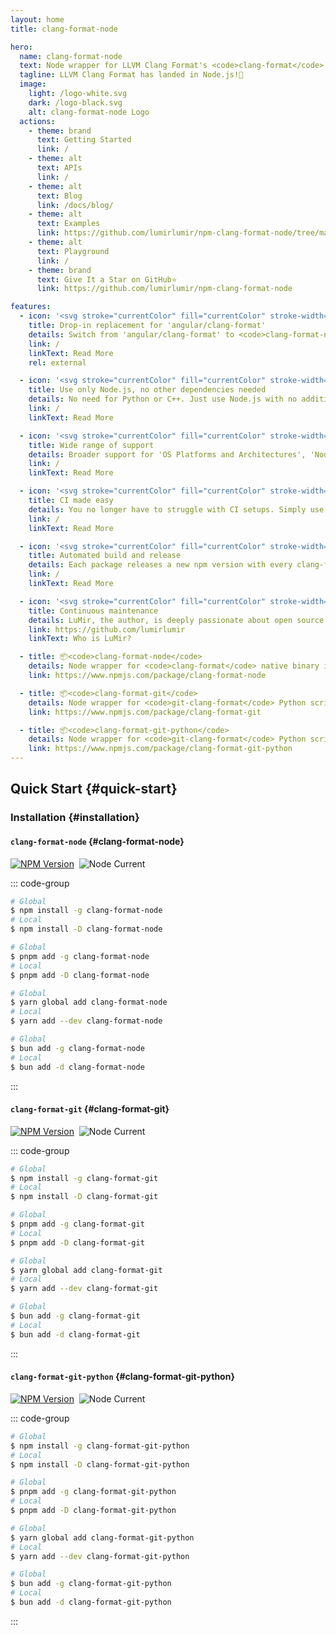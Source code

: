 ```yaml
---
layout: home
title: clang-format-node

hero:
  name: clang-format-node
  text: Node wrapper for LLVM Clang Format's <code>clang-format</code> and <code>git-clang-format</code> native binaries.
  tagline: LLVM Clang Format has landed in Node.js!🐉
  image:
    light: /logo-white.svg
    dark: /logo-black.svg
    alt: clang-format-node Logo
  actions:
    - theme: brand
      text: Getting Started
      link: /
    - theme: alt
      text: APIs
      link: /
    - theme: alt
      text: Blog
      link: /docs/blog/
    - theme: alt
      text: Examples
      link: https://github.com/lumirlumir/npm-clang-format-node/tree/main/examples
    - theme: alt
      text: Playground
      link: /
    - theme: brand
      text: Give It a Star on GitHub⭐
      link: https://github.com/lumirlumir/npm-clang-format-node

features:
  - icon: '<svg stroke="currentColor" fill="currentColor" stroke-width="0" viewBox="0 0 448 512" height="32px" width="32px" xmlns="http://www.w3.org/2000/svg"><path d="M185.7 268.1h76.2l-38.1-91.6-38.1 91.6zM223.8 32L16 106.4l31.8 275.7 176 97.9 176-97.9 31.8-275.7zM354 373.8h-48.6l-26.2-65.4H168.6l-26.2 65.4H93.7L223.8 81.5z"></path></svg>'
    title: Drop-in replacement for 'angular/clang-format'
    details: Switch from 'angular/clang-format' to <code>clang-format-node</code> in no time.
    link: /
    linkText: Read More
    rel: external

  - icon: '<svg stroke="currentColor" fill="currentColor" stroke-width="0" viewBox="0 0 448 512" height="32px" width="32px" xmlns="http://www.w3.org/2000/svg"><path d="M224 508c-6.7 0-13.5-1.8-19.4-5.2l-61.7-36.5c-9.2-5.2-4.7-7-1.7-8 12.3-4.3 14.8-5.2 27.9-12.7 1.4-.8 3.2-.5 4.6.4l47.4 28.1c1.7 1 4.1 1 5.7 0l184.7-106.6c1.7-1 2.8-3 2.8-5V149.3c0-2.1-1.1-4-2.9-5.1L226.8 37.7c-1.7-1-4-1-5.7 0L36.6 144.3c-1.8 1-2.9 3-2.9 5.1v213.1c0 2 1.1 4 2.9 4.9l50.6 29.2c27.5 13.7 44.3-2.4 44.3-18.7V167.5c0-3 2.4-5.3 5.4-5.3h23.4c2.9 0 5.4 2.3 5.4 5.3V378c0 36.6-20 57.6-54.7 57.6-10.7 0-19.1 0-42.5-11.6l-48.4-27.9C8.1 389.2.7 376.3.7 362.4V149.3c0-13.8 7.4-26.8 19.4-33.7L204.6 9c11.7-6.6 27.2-6.6 38.8 0l184.7 106.7c12 6.9 19.4 19.8 19.4 33.7v213.1c0 13.8-7.4 26.7-19.4 33.7L243.4 502.8c-5.9 3.4-12.6 5.2-19.4 5.2zm149.1-210.1c0-39.9-27-50.5-83.7-58-57.4-7.6-63.2-11.5-63.2-24.9 0-11.1 4.9-25.9 47.4-25.9 37.9 0 51.9 8.2 57.7 33.8.5 2.4 2.7 4.2 5.2 4.2h24c1.5 0 2.9-.6 3.9-1.7s1.5-2.6 1.4-4.1c-3.7-44.1-33-64.6-92.2-64.6-52.7 0-84.1 22.2-84.1 59.5 0 40.4 31.3 51.6 81.8 56.6 60.5 5.9 65.2 14.8 65.2 26.7 0 20.6-16.6 29.4-55.5 29.4-48.9 0-59.6-12.3-63.2-36.6-.4-2.6-2.6-4.5-5.3-4.5h-23.9c-3 0-5.3 2.4-5.3 5.3 0 31.1 16.9 68.2 97.8 68.2 58.4-.1 92-23.2 92-63.4z"></path></svg>'
    title: Use only Node.js, no other dependencies needed
    details: No need for Python or C++. Just use Node.js with no additional dependencies required.
    link: /
    linkText: Read More

  - icon: '<svg stroke="currentColor" fill="currentColor" stroke-width="0" viewBox="0 0 24 24" height="32px" width="32px" xmlns="http://www.w3.org/2000/svg"><path d="M12 2C6.486 2 2 6.486 2 12v4.143C2 17.167 2.897 18 4 18h1a1 1 0 0 0 1-1v-5.143a1 1 0 0 0-1-1h-.908C4.648 6.987 7.978 4 12 4s7.352 2.987 7.908 6.857H19a1 1 0 0 0-1 1V18c0 1.103-.897 2-2 2h-2v-1h-4v3h6c2.206 0 4-1.794 4-4 1.103 0 2-.833 2-1.857V12c0-5.514-4.486-10-10-10z"></path></svg>'
    title: Wide range of support
    details: Broader support for 'OS Platforms and Architectures', 'Node.js Versions', 'GitHub Actions Runner Images' and 'Docker Build Images'.
    link: /
    linkText: Read More

  - icon: '<svg stroke="currentColor" fill="currentColor" stroke-width="0" role="img" viewBox="0 0 24 24" height="32px" width="32px" xmlns="http://www.w3.org/2000/svg"><path d="M10.984 13.836a.5.5 0 0 1-.353-.146l-.745-.743a.5.5 0 1 1 .706-.708l.392.391 1.181-1.18a.5.5 0 0 1 .708.707l-1.535 1.533a.504.504 0 0 1-.354.146zm9.353-.147l1.534-1.532a.5.5 0 0 0-.707-.707l-1.181 1.18-.392-.391a.5.5 0 1 0-.706.708l.746.743a.497.497 0 0 0 .706-.001zM4.527 7.452l2.557-1.585A1 1 0 0 0 7.09 4.17L4.533 2.56A1 1 0 0 0 3 3.406v3.196a1.001 1.001 0 0 0 1.527.85zm2.03-2.436L4 6.602V3.406l2.557 1.61zM24 12.5c0 1.93-1.57 3.5-3.5 3.5a3.503 3.503 0 0 1-3.46-3h-2.08a3.503 3.503 0 0 1-3.46 3 3.502 3.502 0 0 1-3.46-3h-.558c-.972 0-1.85-.399-2.482-1.042V17c0 1.654 1.346 3 3 3h.04c.244-1.693 1.7-3 3.46-3 1.93 0 3.5 1.57 3.5 3.5S13.43 24 11.5 24a3.502 3.502 0 0 1-3.46-3H8c-2.206 0-4-1.794-4-4V9.899A5.008 5.008 0 0 1 0 5c0-2.757 2.243-5 5-5s5 2.243 5 5a5.005 5.005 0 0 1-4.952 4.998A2.482 2.482 0 0 0 7.482 12h.558c.244-1.693 1.7-3 3.46-3a3.502 3.502 0 0 1 3.46 3h2.08a3.503 3.503 0 0 1 3.46-3c1.93 0 3.5 1.57 3.5 3.5zm-15 8c0 1.378 1.122 2.5 2.5 2.5s2.5-1.122 2.5-2.5-1.122-2.5-2.5-2.5S9 19.122 9 20.5zM5 9c2.206 0 4-1.794 4-4S7.206 1 5 1 1 2.794 1 5s1.794 4 4 4zm9 3.5c0-1.378-1.122-2.5-2.5-2.5S9 11.122 9 12.5s1.122 2.5 2.5 2.5 2.5-1.122 2.5-2.5zm9 0c0-1.378-1.122-2.5-2.5-2.5S18 11.122 18 12.5s1.122 2.5 2.5 2.5 2.5-1.122 2.5-2.5zm-13 8a.5.5 0 1 0 1 0 .5.5 0 0 0-1 0zm2 0a.5.5 0 1 0 1 0 .5.5 0 0 0-1 0zm12 0c0 1.93-1.57 3.5-3.5 3.5a3.503 3.503 0 0 1-3.46-3.002c-.007.001-.013.005-.021.005l-.506.017h-.017a.5.5 0 0 1-.016-.999l.506-.017c.018-.002.035.006.052.007A3.503 3.503 0 0 1 20.5 17c1.93 0 3.5 1.57 3.5 3.5zm-1 0c0-1.378-1.122-2.5-2.5-2.5S18 19.122 18 20.5s1.122 2.5 2.5 2.5 2.5-1.122 2.5-2.5z"></path></svg>'
    title: CI made easy
    details: You no longer have to struggle with CI setups. Simply use <code>clang-format</code> like any other Node.js packages.
    link: /
    linkText: Read More

  - icon: '<svg stroke="currentColor" fill="currentColor" stroke-width="0" viewBox="0 0 24 24" height="32px" width="32px" xmlns="http://www.w3.org/2000/svg"><path d="M20.001 3C20.5533 3 21.001 3.44772 21.001 4V20C21.001 20.5523 20.5533 21 20.001 21H4.00098C3.44869 21 3.00098 20.5523 3.00098 20V4C3.00098 3.44772 3.44869 3 4.00098 3H20.001ZM17.001 7H7.00098V17H12.001V9.5H14.501V17H17.001V7Z"></path></svg>'
    title: Automated build and release
    details: Each package releases a new npm version with every clang-format update. GitHub Actions automatically checks for updates, builds the packages, and creates a pull request.
    link: /
    linkText: Read More

  - icon: '<svg stroke="currentColor" fill="currentColor" stroke-width="0" viewBox="0 0 24 24" height="32px" width="32px" xmlns="http://www.w3.org/2000/svg"><path fill="none" stroke-width="2" d="M19,9.9999 L19,1.9999 L7,1.9999 L7,13.9999 L14,13.9999 L14,6.9999 L2,6.9999 L2,18.9999 L10,18.9999 M14,23 L20,17 M21,14 C19.8954305,14 19,14.8954305 19,16 C19,17.1045695 19.8954305,18 21,18 C22.1045695,18 23,17.1045695 23,16"></path></svg>'
    title: Continuous maintenance
    details: LuMir, the author, is deeply passionate about open source. Maintenance never stops.
    link: https://github.com/lumirlumir
    linkText: Who is LuMir?

  - title: 📦<code>clang-format-node</code>
    details: Node wrapper for <code>clang-format</code> native binary inspired by angular/clang-format. (The CORE package.)
    link: https://www.npmjs.com/package/clang-format-node

  - title: 📦<code>clang-format-git</code>
    details: Node wrapper for <code>git-clang-format</code> Python script as a standalone native binary to <u>allow execution without a Python dependency</u>.
    link: https://www.npmjs.com/package/clang-format-git

  - title: 📦<code>clang-format-git-python</code>
    details: Node wrapper for <code>git-clang-format</code> Python script. <u>This package requires Python3 as a dependency</u>.
    link: https://www.npmjs.com/package/clang-format-git-python
---
```


## Quick Start {#quick-start}

### Installation {#installation}

#### `clang-format-node` {#clang-format-node}

[![NPM Version](https://img.shields.io/npm/v/clang-format-node)](https://www.npmjs.com/package/clang-format-node)&nbsp;
![Node Current](https://img.shields.io/node/v/clang-format-node)

::: code-group

```sh [npm]
# Global
$ npm install -g clang-format-node
# Local
$ npm install -D clang-format-node
```

```sh [pnpm]
# Global
$ pnpm add -g clang-format-node
# Local
$ pnpm add -D clang-format-node
```

```sh [yarn]
# Global
$ yarn global add clang-format-node
# Local
$ yarn add --dev clang-format-node
```

```sh [bun]
# Global
$ bun add -g clang-format-node
# Local
$ bun add -d clang-format-node
```

:::

#### `clang-format-git` {#clang-format-git}

[![NPM Version](https://img.shields.io/npm/v/clang-format-git)](https://www.npmjs.com/package/clang-format-git)&nbsp;
![Node Current](https://img.shields.io/node/v/clang-format-git)

::: code-group

```sh [npm]
# Global
$ npm install -g clang-format-git
# Local
$ npm install -D clang-format-git
```

```sh [pnpm]
# Global
$ pnpm add -g clang-format-git
# Local
$ pnpm add -D clang-format-git
```

```sh [yarn]
# Global
$ yarn global add clang-format-git
# Local
$ yarn add --dev clang-format-git
```

```sh [bun]
# Global
$ bun add -g clang-format-git
# Local
$ bun add -d clang-format-git
```

:::

#### `clang-format-git-python` {#clang-format-git-python}

[![NPM Version](https://img.shields.io/npm/v/clang-format-git-python)](https://www.npmjs.com/package/clang-format-git-python)&nbsp;
![Node Current](https://img.shields.io/node/v/clang-format-git-python)

::: code-group

```sh [npm]
# Global
$ npm install -g clang-format-git-python
# Local
$ npm install -D clang-format-git-python
```

```sh [pnpm]
# Global
$ pnpm add -g clang-format-git-python
# Local
$ pnpm add -D clang-format-git-python
```

```sh [yarn]
# Global
$ yarn global add clang-format-git-python
# Local
$ yarn add --dev clang-format-git-python
```

```sh [bun]
# Global
$ bun add -g clang-format-git-python
# Local
$ bun add -d clang-format-git-python
```

:::
